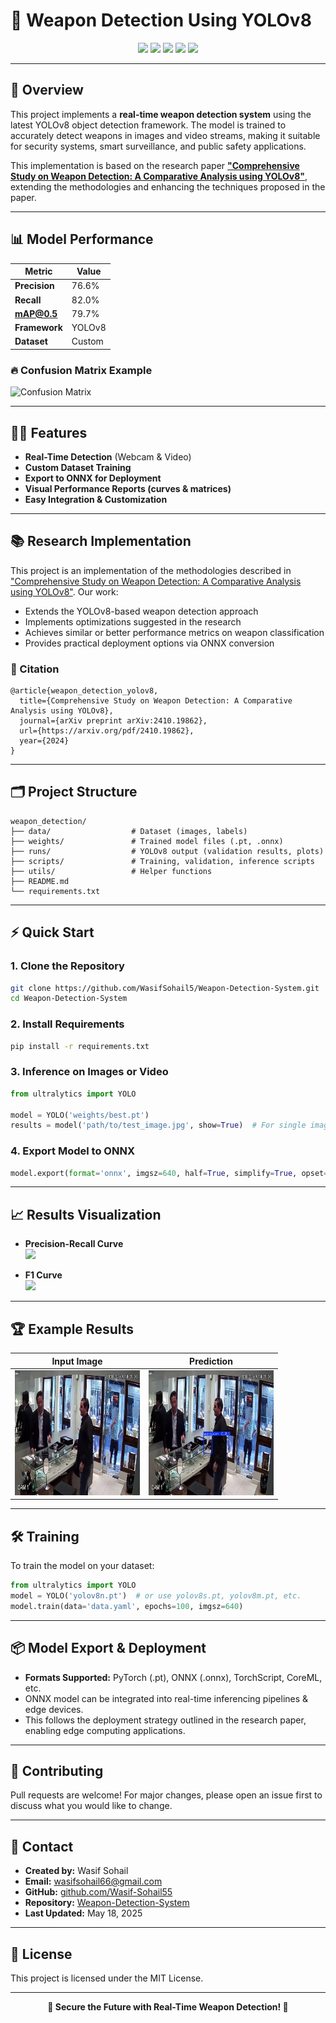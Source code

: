 # 🔫 Weapon Detection Using YOLOv8

<div align="center">
  <img src="https://img.shields.io/badge/PyTorch-2.6.0-blue?style=flat-square"/>
  <img src="https://img.shields.io/badge/Ultralytics%20YOLO-v8.3.138-green?style=flat-square"/>
  <img src="https://img.shields.io/badge/Model-mAP50_79.7%25-success?style=flat-square"/>
  <img src="https://img.shields.io/badge/License-MIT-yellow?style=flat-square"/>
  <img src="https://img.shields.io/badge/Last%20Updated-May%2018%2C%202025-red?style=flat-square"/>
</div>

---

## 🚀 Overview

This project implements a **real-time weapon detection system** using the latest YOLOv8 object detection framework. The model is trained to accurately detect weapons in images and video streams, making it suitable for security systems, smart surveillance, and public safety applications.

This implementation is based on the research paper [**"Comprehensive Study on Weapon Detection: A Comparative Analysis using YOLOv8"**](https://arxiv.org/pdf/2410.19862), extending the methodologies and enhancing the techniques proposed in the paper.

---

## 📊 Model Performance

| Metric      | Value     |
|-------------|-----------|
| **Precision**   | 76.6%    |
| **Recall**      | 82.0%    |
| **mAP@0.5**     | 79.7%    |
| **Framework**   | YOLOv8   |
| **Dataset**     | Custom   |

### 🔥 Confusion Matrix Example

<img src="runs/detect/val2/confusion_matrix.png" alt="Confusion Matrix" width="400"/>

---

## 🧑‍💻 Features

- **Real-Time Detection** (Webcam & Video)
- **Custom Dataset Training**
- **Export to ONNX for Deployment**
- **Visual Performance Reports (curves & matrices)**
- **Easy Integration & Customization**

---

## 📚 Research Implementation

This project is an implementation of the methodologies described in ["Comprehensive Study on Weapon Detection: A Comparative Analysis using YOLOv8"](https://arxiv.org/pdf/2410.19862). Our work:

- Extends the YOLOv8-based weapon detection approach 
- Implements optimizations suggested in the research
- Achieves similar or better performance metrics on weapon classification
- Provides practical deployment options via ONNX conversion

### 📝 Citation

```
@article{weapon_detection_yolov8,
  title={Comprehensive Study on Weapon Detection: A Comparative Analysis using YOLOv8},
  journal={arXiv preprint arXiv:2410.19862},
  url={https://arxiv.org/pdf/2410.19862},
  year={2024}
}
```

---

## 🗂️ Project Structure

```
weapon_detection/
├── data/                  # Dataset (images, labels)
├── weights/               # Trained model files (.pt, .onnx)
├── runs/                  # YOLOv8 output (validation results, plots)
├── scripts/               # Training, validation, inference scripts
├── utils/                 # Helper functions
├── README.md
└── requirements.txt
```

---

## ⚡ Quick Start

### 1. Clone the Repository

```bash
git clone https://github.com/WasifSohail5/Weapon-Detection-System.git
cd Weapon-Detection-System
```

### 2. Install Requirements

```bash
pip install -r requirements.txt
```

### 3. Inference on Images or Video

```python
from ultralytics import YOLO

model = YOLO('weights/best.pt')
results = model('path/to/test_image.jpg', show=True)  # For single image
```

### 4. Export Model to ONNX

```python
model.export(format='onnx', imgsz=640, half=True, simplify=True, opset=12, dynamic=True)
```

---

## 📈 Results Visualization

- **Precision-Recall Curve**  
  ![](runs/detect/val2/PR_curve.png)

- **F1 Curve**  
  ![](runs/detect/val2/F1_curve.png)

---

## 🏆 Example Results

| Input Image | Prediction |
|-------------|------------|
| <img src="/results/input.jpg" width="200"/> | <img src="/results/result.jpg" width="200"/> |

---

## 🛠️ Training

To train the model on your dataset:

```python
from ultralytics import YOLO
model = YOLO('yolov8n.pt')  # or use yolov8s.pt, yolov8m.pt, etc.
model.train(data='data.yaml', epochs=100, imgsz=640)
```

---

## 📦 Model Export & Deployment

- **Formats Supported:** PyTorch (.pt), ONNX (.onnx), TorchScript, CoreML, etc.
- ONNX model can be integrated into real-time inferencing pipelines & edge devices.
- This follows the deployment strategy outlined in the research paper, enabling edge computing applications.

---

## 🤝 Contributing

Pull requests are welcome! For major changes, please open an issue first to discuss what you would like to change.

---

## 📧 Contact

- **Created by:** Wasif Sohail
- **Email:** [wasifsohail66@gmail.com](mailto:wasifsohail66@gmail.com)
- **GitHub:** [github.com/Wasif-Sohail55](https://github.com/Wasif-Sohail5)
- **Repository:** [Weapon-Detection-System](https://github.com/WasifSohail5/Weapon-Detection-System)
- **Last Updated:** May 18, 2025

---

## 📜 License

This project is licensed under the MIT License.

---

<div align="center">
  <b>🔰 Secure the Future with Real-Time Weapon Detection! 🔰</b>
</div>
